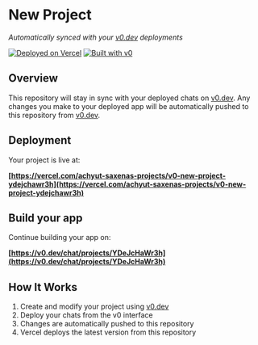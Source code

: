 # New Project

*Automatically synced with your [v0.dev](https://v0.dev) deployments*

[![Deployed on Vercel](https://img.shields.io/badge/Deployed%20on-Vercel-black?style=for-the-badge&logo=vercel)](https://vercel.com/achyut-saxenas-projects/v0-new-project-ydejchawr3h)
[![Built with v0](https://img.shields.io/badge/Built%20with-v0.dev-black?style=for-the-badge)](https://v0.dev/chat/projects/YDeJcHaWr3h)

## Overview

This repository will stay in sync with your deployed chats on [v0.dev](https://v0.dev).
Any changes you make to your deployed app will be automatically pushed to this repository from [v0.dev](https://v0.dev).

## Deployment

Your project is live at:

**[https://vercel.com/achyut-saxenas-projects/v0-new-project-ydejchawr3h](https://vercel.com/achyut-saxenas-projects/v0-new-project-ydejchawr3h)**

## Build your app

Continue building your app on:

**[https://v0.dev/chat/projects/YDeJcHaWr3h](https://v0.dev/chat/projects/YDeJcHaWr3h)**

## How It Works

1. Create and modify your project using [v0.dev](https://v0.dev)
2. Deploy your chats from the v0 interface
3. Changes are automatically pushed to this repository
4. Vercel deploys the latest version from this repository